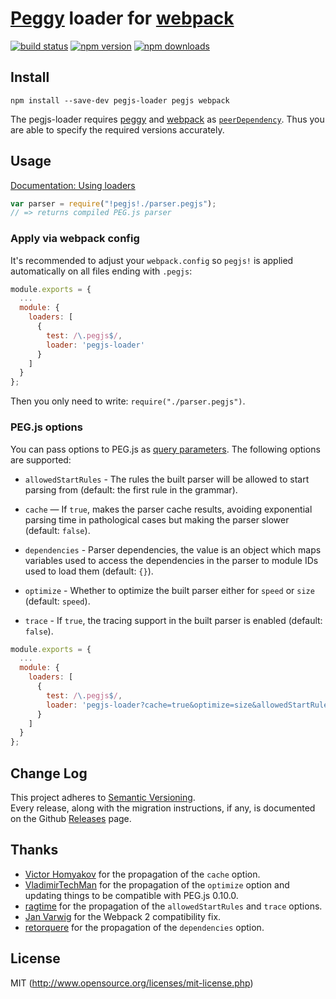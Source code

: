 # [Peggy](https://github.com/peggyjs/peggy) loader for [webpack](http://webpack.github.io/)

[![build status](https://img.shields.io/travis/eploko/pegjs-loader/master.svg?style=flat-square)](https://travis-ci.org/eploko/pegjs-loader)
[![npm version](https://img.shields.io/npm/v/pegjs-loader.svg?style=flat-square)](https://www.npmjs.com/package/pegjs-loader)
[![npm downloads](https://img.shields.io/npm/dm/pegjs-loader.svg?style=flat-square)](https://www.npmjs.com/package/pegjs-loader)

## Install

`npm install --save-dev pegjs-loader pegjs webpack`

The pegjs-loader requires [peggy](https://github.com/peggyjs/peggy) and [webpack](https://github.com/webpack/webpack)
as [`peerDependency`](https://docs.npmjs.com/files/package.json#peerdependencies). Thus you are able to specify the required versions accurately.

## Usage

[Documentation: Using loaders](http://webpack.github.io/docs/using-loaders.html)

``` js
var parser = require("!pegjs!./parser.pegjs");
// => returns compiled PEG.js parser
```

### Apply via webpack config

It's recommended to adjust your `webpack.config` so `pegjs!` is applied automatically on all files ending with `.pegjs`:

``` js
module.exports = {
  ...
  module: {
    loaders: [
      {
        test: /\.pegjs$/,
        loader: 'pegjs-loader'
      }
    ]
  }
};
```

Then you only need to write: `require("./parser.pegjs")`.

### PEG.js options

You can pass options to PEG.js as [query parameters](http://webpack.github.io/docs/using-loaders.html#query-parameters). The following options are supported:

  * `allowedStartRules` - The rules the built parser will be allowed to start
    parsing from (default: the first rule in the grammar).

  * `cache` — If `true`, makes the parser cache results, avoiding exponential
    parsing time in pathological cases but making the parser slower (default:
    `false`).

  * `dependencies` - Parser dependencies, the value is an object which maps variables used to access the
    dependencies in the parser to module IDs used to load them (default: `{}`).

  * `optimize` - Whether to optimize the built parser either for `speed` or
    `size` (default: `speed`).

  * `trace` - If `true`, the tracing support in the built parser is enabled
    (default: `false`).

``` js
module.exports = {
  ...
  module: {
    loaders: [
      {
        test: /\.pegjs$/,
        loader: 'pegjs-loader?cache=true&optimize=size&allowedStartRules[]=RuleA,allowedStartRules[]=RuleB&trace=true'
      }
    ]
  }
};
```

## Change Log

This project adheres to [Semantic Versioning](http://semver.org/).  
Every release, along with the migration instructions, if any, is documented on the Github [Releases](https://github.com/eploko/pegjs-loader/releases) page.

## Thanks

* [Victor Homyakov](https://github.com/victor-homyakov) for the propagation of the `cache` option.
* [VladimirTechMan](https://github.com/VladimirTechMan) for the propagation of the `optimize` option and updating things to be compatible with PEG.js 0.10.0.
* [ragtime](https://github.com/ragtime) for the propagation of the `allowedStartRules` and `trace` options.
* [Jan Varwig](https://github.com/janv) for the Webpack 2 compatibility fix.
* [retorquere](https://github.com/retorquere) for the propagation of the `dependencies` option.

## License

MIT (http://www.opensource.org/licenses/mit-license.php)
